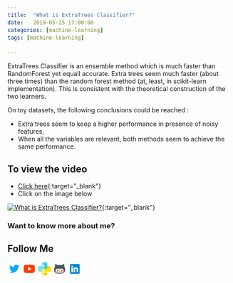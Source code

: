 ```yaml
---
title:  "What is ExtraTrees Classifier?"
date:   2019-05-25 17:00:00
categories: [machine-learning]
tags: [machine-learning]

---
```


ExtraTrees Classifier is an ensemble method which is much faster than RandomForest yet equall accurate. Extra trees seem much faster (about three times) than the random forest method (at, least, in scikit-learn implementation). This is consistent with the theoretical construction of the two learners.

On toy datasets, the following conclusions could be reached :
- Extra trees seem to keep a higher performance in presence of noisy features,
- When all the variables are relevant, both methods seem to achieve the same performance.

## To view the video
* [Click here](https://youtu.be/Q1qpG7gwix4){:target="_blank"}
* Click on the image below

[![What is ExtraTrees Classifier?](http://img.youtube.com/vi/Q1qpG7gwix4/0.jpg)](http://www.youtube.com/watch?v=Q1qpG7gwix4){:target="_blank"}

### Want to know more about me?
## Follow Me
<a href="https://twitter.com/_bhaveshbhatt" target="_blank"><img class="ai-subscribed-social-icon" src="/assets/images/tw.png" width="30"></a>
<a href="https://www.youtube.com/bhaveshbhatt8791/" target="_blank"><img class="ai-subscribed-social-icon" src="/assets/images/ytb.png" width="30"></a>
<a href="https://www.youtube.com/PythonTricks/" target="_blank"><img class="ai-subscribed-social-icon" src="/assets/images/python_logo.png" width="30"></a>
<a href="https://github.com/bhattbhavesh91" target="_blank"><img class="ai-subscribed-social-icon" src="/assets/images/gthb.png" width="30"></a>
<a href="https://www.linkedin.com/in/bhattbhavesh91/" target="_blank"><img class="ai-subscribed-social-icon" src="/assets/images/lnkdn.png" width="30"></a>
